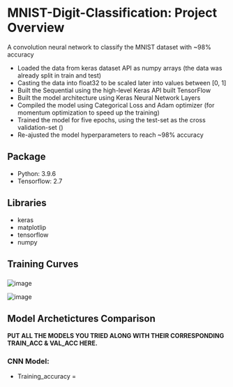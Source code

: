 # MNIST-Digit-Classification: Project Overview
A convolution neural network to classify the MNIST dataset with ~98% accuracy
* Loaded the data from keras dataset API as numpy arrays (the data was already split in train and test)
* Casting the data into float32 to be scaled later into values between [0, 1]
* Built the Sequential using the high-level Keras API built TensorFlow
* Built the model architecture using Keras Neural Network Layers
* Compiled the model using Categorical Loss and Adam optimizer (for momentum optimization to speed up the training)
* Trained the model for five epochs, using the test-set as the cross validation-set ()
* Re-ajusted the model hyperparameters to reach ~98% accuracy

## Package
* Python: 3.9.6
* Tensorflow: 2.7

## Libraries
* keras
* matplotlip
* tensorflow
* numpy

## Training Curves

### 
![image](https://user-images.githubusercontent.com/82214163/142780032-6ad23af6-9347-43aa-a4a8-a6faa122cfc2.png)

![image](https://user-images.githubusercontent.com/82214163/142779277-275e724a-6e48-4d9e-b507-71181fa55caf.png)


## Model Archetictures Comparison

**PUT ALL THE MODELS YOU TRIED ALONG WITH THEIR CORRESPONDING TRAIN_ACC & VAL_ACC HERE.**
### CNN Model:
* Training_accuracy = 
### 



